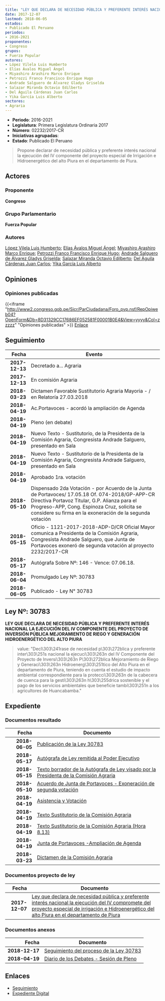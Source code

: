 ```yaml
---
title: "LEY QUE DECLARA DE NECESIDAD PÚBLICA Y PREFERENTE INTERÉS NACIONAL LA EJECUCIÓN DEL IV COMPONENTE DEL PROYECTO ESPECIAL DE IRRIGACIÓN E HIDROENERGÉTICO DEL ALTO PIURA EN EL DEPARTAMENTO DE PIURA"
date: 2017-12-07
lastmod: 2018-06-05
estados:
- Publicado El Peruano
periodos:
- 2016-2021
proponentes:
- Congreso
grupos:
- Fuerza Popular
autores:
- López Vilela Luis Humberto
- Elías Ávalos Miguel Ángel
- Miyashiro Arashiro Marco Enrique
- Petrozzi Franco Francisco Enrique Hugo
- Andrade Salguero de Álvarez Gladys Griselda
- Salazar Miranda Octavio Edilberto
- Del Águila Cárdenas Juan Carlos
- Yika García Luis Alberto
sectores:
- Agraria
---
```

- **Periodo**: 2016-2021
- **Legislatura**: Primera Legislatura Ordinaria 2017
- **Número**: 02232/2017-CR
- **Iniciativas agrupadas**: 
- **Estado**: Publicado El Peruano

> Propone declarar de necesidad pública y preferente interés nacional la ejecución del IV componente del proyecto especial de Irrigación e Hidroenergético del alto Piura en el departamento de Piura.


## Actores

### Proponente

**Congreso**

### Grupo Parlamentario

**Fuerza Popular**

### Autores

[López Vilela Luis Humberto](mailto:mailto:llopezv@congreso.gob.pe); [Elías Ávalos Miguel Ángel](mailto:mailto:melias@congreso.gob.pe); [Miyashiro Arashiro Marco Enrique](mailto:mailto:mmiyashiro@congreso.gob.pe); [Petrozzi Franco Francisco Enrique Hugo](mailto:mailto:fpetrozzi@congreso.gob.pe); [Andrade Salguero de Álvarez Gladys Griselda](mailto:mailto:gandrade@congreso.gob.pe); [Salazar Miranda Octavio Edilberto](mailto:mailto:osalazar@congreso.gob.pe); [Del Águila Cárdenas Juan Carlos](mailto:mailto:jdelaguila@congreso.gob.pe); [Yika García Luis Alberto](mailto:mailto:lyika@congreso.gob.pe)

## Opiniones

### Opiniones publicadas

{{<iframe "http://www2.congreso.gob.pe/Sicr/ParCiudadana/Foro_pvp.nsf/RepOpiweb04?OpenForm&Db=8D31329CC17686EF052581F00001B0E4&View=yyyy&Col=zzzzz" "Opiniones publicadas" >}}
[Enlace](http://www2.congreso.gob.pe/Sicr/ParCiudadana/Foro_pvp.nsf/RepOpiweb04?OpenForm&Db=8D31329CC17686EF052581F00001B0E4&View=yyyy&Col=zzzzz)


## Seguimiento

| Fecha | Evento |
|------:|--------|
| **2017-12-13** | Decretado a... Agraria |
| **2017-12-13** | En comisión Agraria |
| **2018-03-23** | Dictamen Favorable Sustitutorio Agraria Mayoria - / en Relatoría 27.03.2018 |
| **2018-04-19** | Ac.Portavoces - acordó la ampliación de Agenda |
| **2018-04-19** | Pleno (en debate) |
| **2018-04-19** | Nuevo Texto - Sustitutorio, de la Presidenta de la Comisión Agraria, Congresista Andrade Salguero, presentado en Sala |
| **2018-04-19** | Nuevo Texto - Sustitutorio de la Presidenta de la Comisión Agraria, Congresista Andrade Salguero, presentado en Sala |
| **2018-04-19** | Aprobado 1ra. votación |
| **2018-05-10** | Dispensado 2da Votación - por Acuerdo de la Junta de Portavoces/ 17.05.18 Of. 074-2018/GP-APP-CR Directiva Portavoz Titular, G.P. Alianza para el Progreso-APP, Cong. Espinoza Cruz, solicita se considere su firma en la exoneración de la segunda votación |
| **2018-05-15** | Oficio - 1121-2017-2018-ADP-D/CR Oficial Mayor comunica a Presidenta de la Comisión Agraria, Congresista Andrade Salguero, que Junta de Portavoces exoneró de segunda votación al proyecto 2232/2017-CR |
| **2018-05-17** | Autógrafa Sobre Nº: 146 - Vence: 07.06.18. |
| **2018-06-04** | Promulgado Ley Nº: 30783 |
| **2018-06-05** | Publicado - Ley N° 30783 |

## Ley Nº: 30783

**LEY QUE DECLARA DE NECESIDAD PÚBLICA Y PREFERENTE INTERÉS NACIONAL LA EJECUCIÓN DEL IV COMPONENTE DEL PROYECTO DE INVERSIÓN PÚBLICA MEJORAMIENTO DE RIEGO Y GENERACIÓN HIDROENERGÉTICO DEL ALTO PIURA**

> value: "Decl\303\241rase de necesidad p\303\272blica y preferente inter\303\251s nacional la ejecuci\303\263n del IV Componente del Proyecto de Inversi\303\263n P\303\272blica Mejoramiento de Riego y Generaci\303\263n Hidroenerg\303\251tico del Alto Piura en el departamento de Piura, teniendo en cuenta el estudio de impacto ambiental correspondiente para la protecci\303\263n de la cabecera de cuenca para la gesti\303\263n h\303\255drica sostenible y el pago de los servicios ambientales que beneficie tambi\303\251n a los agricultores de Huancabamba."


## Expediente

### Documentos resultado

| Fecha | Documento |
|------:|-----------|
| **2018-06-05** | [Publicación de la Ley 30783](http://www.leyes.congreso.gob.pe/Documentos/2016_2021/ADLP/Normas_Legales/30783-LEY.pdf) |
| **2018-05-17** | [Autógrafa de Ley remitida al Poder Ejecutivo](http://www.leyes.congreso.gob.pe/Documentos/2016_2021/ADLP/Texto_Aprobado/AU0223220180517.pdf) |
| **2018-05-15** | [Texto borrador de la Autógrafa de Ley visado por la Presidenta de la Comisión Agraria](http://www.leyes.congreso.gob.pe/Documentos/2016_2021/Texto_Borrador_de_Autografa/BAU0223220180515.pdf) |
| **2018-05-10** | [Acuerdo de Junta de Portavoces - Exoneración de segunda votación](http://www.leyes.congreso.gob.pe/Documentos/2016_2021/Asistencia_y_Votacion/Proyectos_de_Ley/Exoneracion_de_Segunda_Votacion/ESV0223220180510.pdf) |
| **2018-04-19** | [Asistencia y Votación](http://www.leyes.congreso.gob.pe/Documentos/2016_2021/Asistencia_y_Votacion/Proyectos_de_Ley/AV0223220180419.pdf) |
| **2018-04-19** | [Texto Sustitutorio de la Comisión Agraria](http://www.leyes.congreso.gob.pe/Documentos/2016_2021/Texto_Sustitutorio/Proyectos_de_Ley/TS0223220180419.PDF) |
| **2018-04-19** | [Texto Sustitutorio de la Comisión Agraria (Hora 8.13)](http://www.leyes.congreso.gob.pe/Documentos/2016_2021/Texto_Sustitutorio/Proyectos_de_Ley/TS0223220180419..pdf) |
| **2018-04-19** | [Junta de Portavoces -Ampliación de Agenda](http://www.leyes.congreso.gob.pe/Documentos/2016_2021/Acuerdos/Junta_Portavoces/AJP0223220180419.pdf) |
| **2018-03-23** | [Dictamen de la Comisión Agraria](http://www.leyes.congreso.gob.pe/Documentos/2016_2021/Dictamenes/Proyectos_de_Ley/02232DC01MAY20180323.pdf) |

### Documentos proyecto de ley

| Fecha | Documento |
|------:|-----------|
| **2017-12-07** | [Ley que declara de necesidad pública y preferente interés nacional la ejecución del IV compromete del proyecto especial de irrigación e Hidroenergético del alto Piura en el departamento de Piura](http://www.leyes.congreso.gob.pe/Documentos/2016_2021/Proyectos_de_Ley_y_de_Resoluciones_Legislativas/PL0223220171207.pdf) |

### Documentos anexos

| Fecha | Documento |
|------:|-----------|
| **2018-12-17** | [Seguimiento del proceso de la Ley 30783](http://www.leyes.congreso.gob.pe/Documentos/2016_2021/Seguimiento_de_Proyectos_de_Ley/02232PL20181217.pdf) |
| **2018-04-19** | [Diario de los Debates - Sesión de Pleno](http://www.leyes.congreso.gob.pe/Documentos/2016_2021/ADLP/Diario_Debates/30783-TDD.pdf) |

## Enlaces

- [Seguimiento](http://www2.congreso.gob.pe/Sicr/TraDocEstProc/CLProLey2016.nsf/f7fff46988ca05b1052578e100829cc7/25a98209a3f40994052581f000006cf2?OpenDocument)
- [Expediente Digital](http://www2.congreso.gob.pe/Sicr/TraDocEstProc/CLProLey2016.nsf/f7fff46988ca05b1052578e100829cc7/25a98209a3f40994052581f000006cf2?OpenDocument&Click=05257FB7005EB655.eb71d0cf91d8294e05256cdf006b5706/$Body/0.1C6C)

